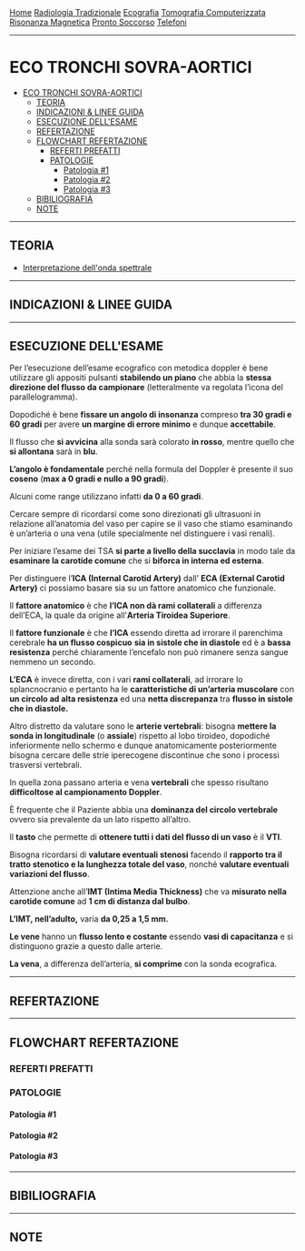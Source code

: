 <div class="topnav">
  <a href="https://sl-rad.github.io/SL-Rad-Vademecum">Home</a>
  <a href="https://sl-rad.github.io/SL-Rad-Vademecum/radiologia_tradizionale.html">Radiologia Tradizionale</a>
  <a href="https://sl-rad.github.io/SL-Rad-Vademecum/ecografia.html">Ecografia</a>
  <a href="https://sl-rad.github.io/SL-Rad-Vademecum/tomografia_computerizzata.html">Tomografia Computerizzata</a>
  <a href="https://sl-rad.github.io/SL-Rad-Vademecum/risonanza_magnetica.html">Risonanza Magnetica</a>
  <a href="https://sl-rad.github.io/SL-Rad-Vademecum/pronto_soccorso.html">Pronto Soccorso</a>
  <a href="https://sl-rad.github.io/SL-Rad-Vademecum/contatti.html">Telefoni</a>
</div>

- - -

# ECO TRONCHI SOVRA-AORTICI

- [ECO TRONCHI SOVRA-AORTICI](#eco-tronchi-sovra-aortici)
  - [TEORIA](#teoria)
  - [INDICAZIONI & LINEE GUIDA](#indicazioni--linee-guida)
  - [ESECUZIONE DELL'ESAME](#esecuzione-dellesame)
  - [REFERTAZIONE](#refertazione)
  - [FLOWCHART REFERTAZIONE](#flowchart-refertazione)
    - [REFERTI PREFATTI](#referti-prefatti)
    - [PATOLOGIE](#patologie)
      - [Patologia #1](#patologia-1)
      - [Patologia #2](#patologia-2)
      - [Patologia #3](#patologia-3)
  - [BIBILIOGRAFIA](#bibiliografia)
  - [NOTE](#note)

- - -

## TEORIA

- [Interpretazione dell'onda spettrale](/formazione_p2p/eco_friendly/interpretazione_curva_spettrale_doppler.md)

---

## INDICAZIONI & LINEE GUIDA

---

## ESECUZIONE DELL'ESAME

Per l’esecuzione dell’esame ecografico con metodica doppler è bene utilizzare gli appositi pulsanti **stabilendo un piano** che abbia la **stessa direzione del flusso da campionare** (letteralmente va regolata l’icona del parallelogramma).

Dopodiché è bene **fissare un angolo di insonanza** compreso **tra 30 gradi e 60 gradi** per avere **un margine di errore minimo** e dunque **accettabile**. 

Il flusso che **si avvicina** alla sonda sarà colorato **in rosso**, mentre quello che **si allontana** sarà in **blu**. 

**L’angolo è fondamentale** perché nella formula del Doppler è presente il suo **coseno** (**max a 0 gradi e nullo a 90 gradi**).

Alcuni come range utilizzano infatti **da 0 a 60 gradi**.

Cercare sempre di ricordarsi come sono direzionati gli ultrasuoni in relazione all’anatomia del vaso per capire se il vaso che stiamo esaminando è un’arteria o una vena (utile specialmente nel distinguere i vasi renali).

Per iniziare l’esame dei TSA **si parte a livello della succlavia** in modo tale da **esaminare la carotide comune** che si **biforca in interna ed esterna**.

Per distinguere l’**ICA (Internal Carotid Artery)** dall’ **ECA (External Carotid Artery)** ci possiamo basare sia su un fattore anatomico che funzionale.

Il **fattore anatomico** è che **l’ICA non dà rami collaterali** a differenza dell’ECA, la quale da origine all'**Arteria Tiroidea Superiore**.

Il **fattore funzionale** è che **l’ICA** essendo diretta ad irrorare il parenchima cerebrale **ha un flusso cospicuo** **sia in sistole che in diastole** ed è a **bassa resistenza** perché chiaramente l’encefalo non può rimanere senza sangue nemmeno un secondo.


**L’ECA** è invece diretta, con i vari **rami collaterali**, ad irrorare lo splancnocranio e pertanto ha le **caratteristiche di un’arteria muscolare** con **un circolo ad alta resistenza** ed una **netta discrepanza** tra **flusso in sistole che in diastole.**


Altro distretto da valutare sono le **arterie vertebrali**: bisogna **mettere la sonda in longitudinale** (o **assiale**) rispetto al lobo tiroideo, dopodiché inferiormente nello schermo e dunque anatomicamente posteriormente bisogna cercare delle strie iperecogene discontinue che sono i processi trasversi vertebrali.

In quella zona passano arteria e vena **vertebrali** che spesso risultano **difficoltose al campionamento Doppler**.

È frequente che il Paziente abbia una **dominanza del circolo vertebrale** ovvero sia prevalente da un lato rispetto all’altro.

Il **tasto** che permette di **ottenere tutti i dati del flusso di un vaso** è il **VTI**.

Bisogna ricordarsi di **valutare eventuali stenosi** facendo il **rapporto tra il tratto stenotico e la lunghezza totale del vaso**, nonché **valutare eventuali variazioni del flusso**.

Attenzione anche all’**IMT (Intima Media Thickness)** che va **misurato nella carotide comune** ad **1 cm di distanza dal bulbo**.

**L’IMT, nell’adulto,** varia **da 0,25 a 1,5 mm.**

**Le vene** hanno un **flusso lento e costante** essendo **vasi di capacitanza** e si distinguono grazie a questo dalle arterie.

**La vena**, a differenza dell’arteria, **si comprime** con la sonda ecografica.


---

## REFERTAZIONE

---

## FLOWCHART REFERTAZIONE

### REFERTI PREFATTI
### PATOLOGIE

#### Patologia #1
#### Patologia #2
#### Patologia #3

---

## BIBILIOGRAFIA

---

## NOTE